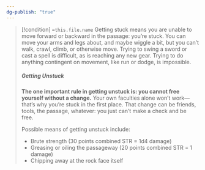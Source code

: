 ```yaml
---
dg-publish: "true"
---
```


> [!condition] `=this.file.name`
>Getting stuck means you are unable to move forward or backward in the passage: you’re stuck. You can move your arms and legs about, and maybe wiggle a bit, but you can’t walk, crawl, climb, or otherwise move. Trying to swing a sword or cast a spell is difficult, as is reaching any new gear. Trying to do anything contingent on movement, like run or dodge, is impossible.
> ##### Getting Unstuck
>  **The one important rule in getting unstuck is: you cannot free yourself without a change.** Your own faculties alone won’t work—that’s why you’re stuck in the first place. That change can be friends, tools, the passage, whatever: you just can’t make a check and be free.
>  
> Possible means of getting unstuck include:
> - Brute strength (30 points combined STR = 1d4 damage)
> - Greasing or oiling the passageway (20 points combined STR = 1 damage)
> - Chipping away at the rock face itself








